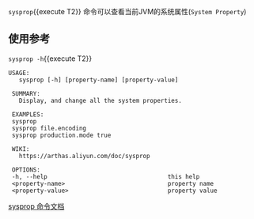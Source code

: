 `sysprop`{{execute T2}} 命令可以查看当前JVM的系统属性(`System Property`)

## 使用参考

`sysprop -h`{{execute T2}} 

```
USAGE:
   sysprop [-h] [property-name] [property-value]

 SUMMARY:
   Display, and change all the system properties.

 EXAMPLES:
 sysprop
 sysprop file.encoding
 sysprop production.mode true

 WIKI:
   https://arthas.aliyun.com/doc/sysprop

 OPTIONS:
 -h, --help                                  this help
 <property-name>                             property name
 <property-value>                            property value
```
[sysprop 命令文档](https://arthas.aliyun.com/doc/sysprop.html)